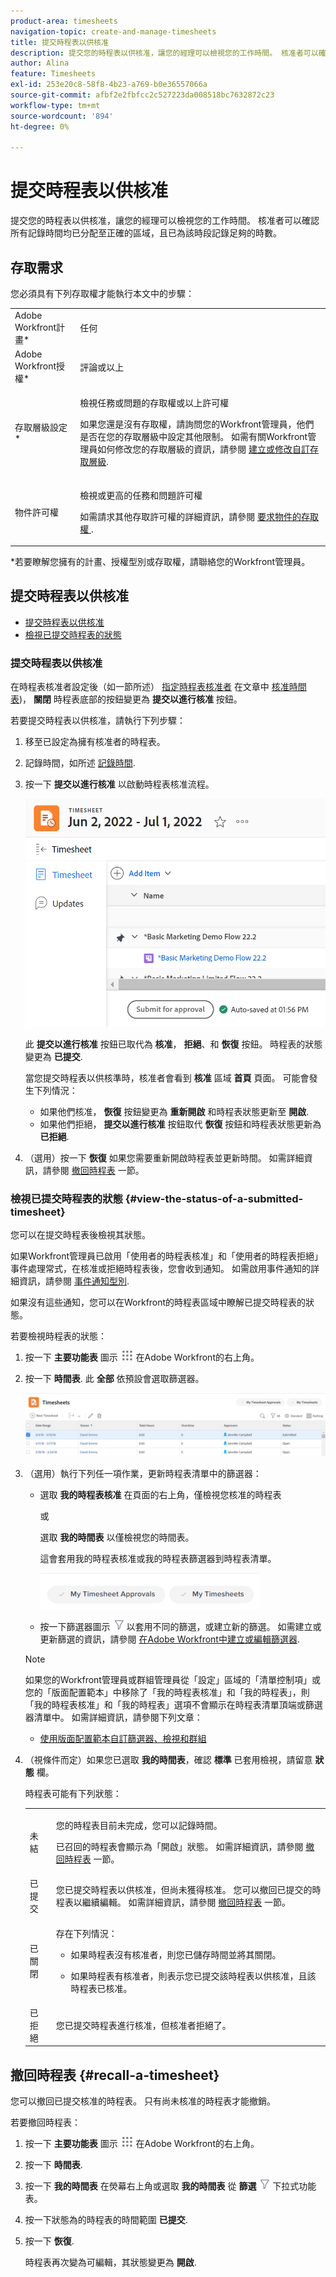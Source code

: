 ```yaml
---
product-area: timesheets
navigation-topic: create-and-manage-timesheets
title: 提交時程表以供核准
description: 提交您的時程表以供核准，讓您的經理可以檢視您的工作時間。 核准者可以確認所有記錄時間均已分配至正確的區域，且已為該時段記錄足夠的時數。
author: Alina
feature: Timesheets
exl-id: 253e20c8-58f8-4b23-a769-b0e36557066a
source-git-commit: afbf2e2fbfcc2c527223da008518bc7632872c23
workflow-type: tm+mt
source-wordcount: '894'
ht-degree: 0%

---
```


# 提交時程表以供核准

提交您的時程表以供核准，讓您的經理可以檢視您的工作時間。 核准者可以確認所有記錄時間均已分配至正確的區域，且已為該時段記錄足夠的時數。

## 存取需求

您必須具有下列存取權才能執行本文中的步驟：

<table style="table-layout:auto"> 
 <col> 
 <col> 
 <tbody> 
  <tr> 
   <td role="rowheader">Adobe Workfront計畫*</td> 
   <td> <p>任何</p> </td> 
  </tr> 
  <tr> 
   <td role="rowheader">Adobe Workfront授權*</td> 
   <td> <p>評論或以上</p> </td> 
  </tr> 
  <tr> 
   <td role="rowheader">存取層級設定*</td> 
   <td> <p>檢視任務或問題的存取權或以上許可權</p> <p>如果您還是沒有存取權，請詢問您的Workfront管理員，他們是否在您的存取層級中設定其他限制。 如需有關Workfront管理員如何修改您的存取層級的資訊，請參閱 <a href="../../administration-and-setup/add-users/configure-and-grant-access/create-modify-access-levels.md" class="MCXref xref">建立或修改自訂存取層級</a>.</p> </td> 
  </tr> 
  <tr> 
   <td role="rowheader">物件許可權</td> 
   <td> <p>檢視或更高的任務和問題許可權</p> <p>如需請求其他存取許可權的詳細資訊，請參閱 <a href="../../workfront-basics/grant-and-request-access-to-objects/request-access.md" class="MCXref xref">要求物件的存取權 </a>.</p> </td> 
  </tr> 
 </tbody> 
</table>

*若要瞭解您擁有的計畫、授權型別或存取權，請聯絡您的Workfront管理員。

## 提交時程表以供核准

* [提交時程表以供核准](#submit-a-timesheet-for-approval)
* [檢視已提交時程表的狀態](#view-the-status-of-a-submitted-timesheet)

### 提交時程表以供核准

在時程表核准者設定後（如一節所述） [指定時程表核准者](../../timesheets/create-and-manage-timesheets/timesheet-approvals.md#designating-a-timesheet-approver) 在文章中 [核准時間表](../../timesheets/create-and-manage-timesheets/timesheet-approvals.md))， **關閉** 時程表底部的按鈕變更為 **提交以進行核准** 按鈕。

若要提交時程表以供核准，請執行下列步驟：

1. 移至已設定為擁有核准者的時程表。
1. 記錄時間，如所述 [記錄時間](../../timesheets/create-and-manage-timesheets/log-time.md).
1. 按一下 **提交以進行核准** 以啟動時程表核准流程。

   ![](assets/submit-for-approval-button-on-timesheet-nwe.png)

   此 **提交以進行核准** 按鈕已取代為 **核准**， **拒絕**、和 **恢復** 按鈕。 時程表的狀態變更為 **已提交**.

   當您提交時程表以供核準時，核准者會看到 **核准** 區域 **首頁** 頁面。 可能會發生下列情況：

   * 如果他們核准， **恢復** 按鈕變更為 **重新開啟** 和時程表狀態更新至 **開啟**.
   * 如果他們拒絕， **提交以進行核准** 按鈕取代 **恢復** 按鈕和時程表狀態更新為 **已拒絕**.

1. （選用）按一下 **恢復** 如果您需要重新開啟時程表並更新時間。 如需詳細資訊，請參閱 [撤回時程表](#recall-a-timesheet) 一節。

### 檢視已提交時程表的狀態 {#view-the-status-of-a-submitted-timesheet}

您可以在提交時程表後檢視其狀態。

如果Workfront管理員已啟用「使用者的時程表核准」和「使用者的時程表拒絕」事件處理常式，在核准或拒絕時程表後，您會收到通知。 如需啟用事件通知的詳細資訊，請參閱 [事件通知型別](../../administration-and-setup/manage-workfront/emails/event-notifications-available-in-wf.md).

如果沒有這些通知，您可以在Workfront的時程表區域中瞭解已提交時程表的狀態。

若要檢視時程表的狀態：

1. 按一下 **主要功能表** 圖示 ![](assets/main-menu-icon.png) 在Adobe Workfront的右上角。
1. 按一下 **時間表**. 此 **全部** 依預設會選取篩選器。

   ![](assets/timesheet-list-one-timesheet-selected-nwe-350x70.png)

1. （選用）執行下列任一項作業，更新時程表清單中的篩選器：

   * 選取 **我的時程表核准** 在頁面的右上角，僅檢視您核准的時程表

     或

     選取 **我的時間表** 以僅檢視您的時間表。

     這會套用我的時程表核准或我的時程表篩選器到時程表清單。

     ![](assets/my-timesheet-approvals-my-timesheets-pills-on-timesheets-list-nwe-350x58.png)

   * 按一下篩選器圖示 ![](assets/filter-nwepng.png) 以套用不同的篩選，或建立新的篩選。 如需建立或更新篩選的資訊，請參閱 [在Adobe Workfront中建立或編輯篩選器](../../reports-and-dashboards/reports/reporting-elements/create-filters.md).

   >[!NOTE]
   >
   >如果您的Workfront管理員或群組管理員從「設定」區域的「清單控制項」或您的「版面配置範本」中移除了「我的時程表核准」和「我的時程表」，則「我的時程表核准」和「我的時程表」選項不會顯示在時程表清單頂端或篩選器清單中。 如需詳細資訊，請參閱下列文章：
   >
   >   
   >   
   >   * [使用版面配置範本自訂篩選器、檢視和群組](../../administration-and-setup/customize-workfront/use-layout-templates/customize-fvg-list-controls-layout-template.md)
   >   
   >

1. （視條件而定）如果您已選取 **我的時間表**，確認 **標準** 已套用檢視，請留意 **狀態** 欄。

   時程表可能有下列狀態：

   <table style="table-layout:auto"> 
    <col> 
    <col> 
    <tbody> 
     <tr> 
      <td role="rowheader">未結</td> 
      <td> <p>您的時程表目前未完成，您可以記錄時間。 </p> <p>已召回的時程表會顯示為「開啟」狀態。 如需詳細資訊，請參閱 <a href="#recall-a-timesheet" class="MCXref xref">撤回時程表</a> 一節。 </p> </td> 
     </tr> 
     <tr> 
      <td role="rowheader">已提交</td> 
      <td>您已提交時程表以供核准，但尚未獲得核准。 您可以撤回已提交的時程表以繼續編輯。 如需詳細資訊，請參閱 <a href="#recall-a-timesheet" class="MCXref xref">撤回時程表</a> 一節。 </td> 
     </tr> 
     <tr> 
      <td role="rowheader">已關閉</td> 
      <td> <p>存在下列情況：</p> 
       <ul> 
        <li> <p>如果時程表沒有核准者，則您已儲存時間並將其關閉。</p> </li> 
        <li> <p>如果時程表有核准者，則表示您已提交該時程表以供核准，且該時程表已核准。</p> </li> 
       </ul> </td> 
     </tr> 
     <tr> 
      <td role="rowheader">已拒絕</td> 
      <td>您已提交時程表進行核准，但核准者拒絕了。</td> 
     </tr> 
    </tbody> 
   </table>

## 撤回時程表 {#recall-a-timesheet}

您可以撤回已提交核准的時程表。 只有尚未核准的時程表才能撤銷。

若要撤回時程表：

1. 按一下 **主要功能表** 圖示 ![](assets/main-menu-icon.png) 在Adobe Workfront的右上角。

1. 按一下 **時間表**.
1. 按一下 **我的時間表** 在熒幕右上角或選取 **我的時間表** 從 **篩選** ![](assets/filter-nwepng.png) 下拉式功能表。
1. 按一下狀態為的時程表的時間範圍 **已提交**.
1. 按一下 **恢復**.

   時程表再次變為可編輯，其狀態變更為 **開啟**.

